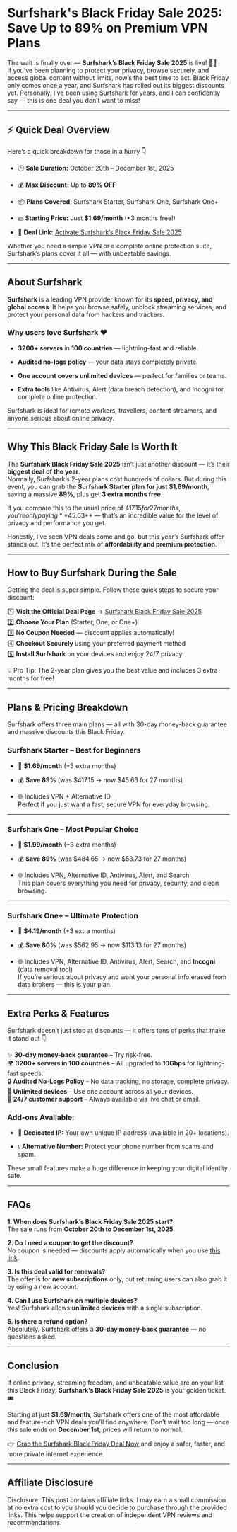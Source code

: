 Surfshark's Black Friday Sale 2025: Save Up to 89% on Premium VPN Plans
=======================================================================

The wait is finally over — **Surfshark’s Black Friday Sale 2025** is live! 🏄‍♂️  
If you’ve been planning to protect your privacy, browse securely, and access global content without limits, now’s the best time to act. Black Friday only comes once a year, and Surfshark has rolled out its biggest discounts yet. Personally, I’ve been using Surfshark for years, and I can confidently say — this is one deal you don’t want to miss!

* * *

⚡ **Quick Deal Overview**
-------------------------

Here’s a quick breakdown for those in a hurry 👇

*   🕒 **Sale Duration:** October 20th – December 1st, 2025
    
*   💰 **Max Discount:** Up to **89% OFF**
    
*   📦 **Plans Covered:** Surfshark Starter, Surfshark One, Surfshark One+
    
*   💵 **Starting Price:** Just **$1.69/month** (+3 months free!)
    
*   🔗 **Deal Link:** [Activate Surfshark’s Black Friday Sale 2025](https://wpdealsexpert.com/go/surfshark-pricing)
    

Whether you need a simple VPN or a complete online protection suite, Surfshark’s plans cover it all — with unbeatable savings.

* * *

**About Surfshark**
-------------------

**Surfshark** is a leading VPN provider known for its **speed, privacy, and global access**. It helps you browse safely, unblock streaming services, and protect your personal data from hackers and trackers.

### Why users love Surfshark ❤️

*   **3200+ servers** in **100 countries** — lightning-fast and reliable.
    
*   **Audited no-logs policy** — your data stays completely private.
    
*   **One account covers unlimited devices** — perfect for families or teams.
    
*   **Extra tools** like Antivirus, Alert (data breach detection), and Incogni for complete online protection.
    

Surfshark is ideal for remote workers, travellers, content streamers, and anyone serious about online privacy.

* * *

**Why This Black Friday Sale Is Worth It**
------------------------------------------

The **Surfshark Black Friday Sale 2025** isn’t just another discount — it’s their **biggest deal of the year**.  
Normally, Surfshark’s 2-year plans cost hundreds of dollars. But during this event, you can grab the **Surfshark Starter plan for just $1.69/month**, saving a massive **89%**, plus get **3 extra months free**.

If you compare this to the usual price of $417.15 for 27 months, you’re only paying **$45.63** — that’s an incredible value for the level of privacy and performance you get.

Honestly, I’ve seen VPN deals come and go, but this year’s Surfshark offer stands out. It’s the perfect mix of **affordability and premium protection**.

* * *

**How to Buy Surfshark During the Sale**
----------------------------------------

Getting the deal is super simple. Follow these quick steps to secure your discount:

1️⃣ **Visit the Official Deal Page** → [Surfshark Black Friday Sale 2025](https://wpdealsexpert.com/go/surfshark-pricing)  
2️⃣ **Choose Your Plan** (Starter, One, or One+)  
3️⃣ **No Coupon Needed** — discount applies automatically!  
4️⃣ **Checkout Securely** using your preferred payment method  
5️⃣ **Install Surfshark** on your devices and enjoy 24/7 privacy

💡 Pro Tip: The 2-year plan gives you the best value and includes 3 extra months for free!

* * *

**Plans & Pricing Breakdown**
-----------------------------

Surfshark offers three main plans — all with 30-day money-back guarantee and massive discounts this Black Friday.

### **Surfshark Starter – Best for Beginners**

*   💸 **$1.69/month** (+3 extra months)
    
*   💰 **Save 89%** (was $417.15 → now $45.63 for 27 months)
    
*   🌐 Includes VPN + Alternative ID  
    Perfect if you just want a fast, secure VPN for everyday browsing.
    

* * *

### **Surfshark One – Most Popular Choice**

*   💸 **$1.99/month** (+3 extra months)
    
*   💰 **Save 89%** (was $484.65 → now $53.73 for 27 months)
    
*   🌐 Includes VPN, Alternative ID, Antivirus, Alert, and Search  
    This plan covers everything you need for privacy, security, and clean browsing.
    

* * *

### **Surfshark One+ – Ultimate Protection**

*   💸 **$4.19/month** (+3 extra months)
    
*   💰 **Save 80%** (was $562.95 → now $113.13 for 27 months)
    
*   🌐 Includes VPN, Alternative ID, Antivirus, Alert, Search, and **Incogni** (data removal tool)  
    If you’re serious about privacy and want your personal info erased from data brokers — this is your plan.
    

* * *

**Extra Perks & Features**
--------------------------

Surfshark doesn’t just stop at discounts — it offers tons of perks that make it stand out 👇

✨ **30-day money-back guarantee** – Try risk-free.  
🌍 **3200+ servers in 100 countries** – All upgraded to **10Gbps** for lightning-fast speeds.  
🔒 **Audited No-Logs Policy** – No data tracking, no storage, complete privacy.  
📱 **Unlimited devices** – Use one account across all your devices.  
💬 **24/7 customer support** – Always available via live chat or email.

### Add-ons Available:

*   🧩 **Dedicated IP:** Your own unique IP address (available in 20+ locations).
    
*   📞 **Alternative Number:** Protect your phone number from scams and spam.
    

These small features make a huge difference in keeping your digital identity safe.

* * *

**FAQs**
--------

**1\. When does Surfshark’s Black Friday Sale 2025 start?**  
The sale runs from **October 20th to December 1st, 2025**.

**2\. Do I need a coupon to get the discount?**  
No coupon is needed — discounts apply automatically when you use [this link](https://wpdealsexpert.com/go/surfshark-pricing).

**3\. Is this deal valid for renewals?**  
The offer is for **new subscriptions** only, but returning users can also grab it by using a new account.

**4\. Can I use Surfshark on multiple devices?**  
Yes! Surfshark allows **unlimited devices** with a single subscription.

**5\. Is there a refund option?**  
Absolutely. Surfshark offers a **30-day money-back guarantee** — no questions asked.

* * *

**Conclusion**
--------------

If online privacy, streaming freedom, and unbeatable value are on your list this Black Friday, **Surfshark’s Black Friday Sale 2025** is your golden ticket. 🎟️

Starting at just **$1.69/month**, Surfshark offers one of the most affordable and feature-rich VPN deals you’ll find anywhere. Don’t wait too long — once this sale ends on **December 1st**, prices will return to normal.

👉 [Grab the Surfshark Black Friday Deal Now](https://wpdealsexpert.com/go/surfshark-pricing) and enjoy a safer, faster, and more private internet experience.

* * *

**Affiliate Disclosure**
------------------------

Disclosure: This post contains affiliate links. I may earn a small commission at no extra cost to you should you decide to purchase through the provided links. This helps support the creation of independent VPN reviews and recommendations.
